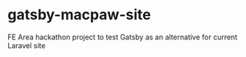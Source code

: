 # gatsby-macpaw-site
FE Area hackathon project to test Gatsby as an alternative for current Laravel site
